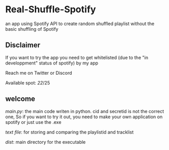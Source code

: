 # Real-Shuffle-Spotify
an app using Spotify API to create random shuffled playlist without the basic shuffling of Spotify

## Disclaimer
If you want to try the app you need to get whitelisted (due to the "in developpment" status of spotify) by my app

Reach me on Twitter or Discord

Available spot: *22*/25

## welcome
*main.py*: the main code writen in python. cid and secretid is not the correct one, So if you want to try it out, you need to make your own application on spotify or just use the .exe

*text file*: for storing and comparing the playlistid and tracklist

*dist*: main directory for the executable
